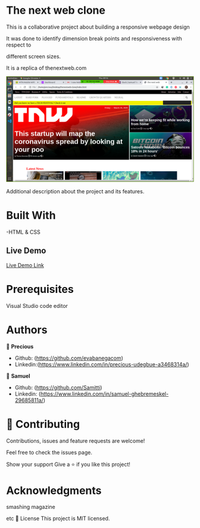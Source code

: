 # The next web clone

This is a collaborative project about building a responsive webpage design

It was done to identify dimension break points and responsiveness with respect to 

different screen sizes.

It is a replica of thenextweb.com

![screenshot](images/thenextweb.png)

Additional description about the project and its features.

# Built With

-HTML & CSS

## Live Demo

[Live Demo Link](https://raw.githack.com/Samitti/thenextweb-clone/homepage/index.html)

# Prerequisites
Visual Studio code editor

# Authors

👤 **Precious**

- Github: (https://github.com/evabanegacom)
- Linkedin:(https://www.linkedin.com/in/precious-udegbue-a3468314a/)

👤 **Samuel**

- Github: (https://github.com/Samitti)
- Linkedin: (https://www.linkedin.com/in/samuel-ghebremeskel-29685811a/)

# 🤝 Contributing
Contributions, issues and feature requests are welcome!

Feel free to check the issues page.

Show your support
Give a ⭐️ if you like this project!

# Acknowledgments

smashing magazine

etc
📝 License
This project is MIT licensed.